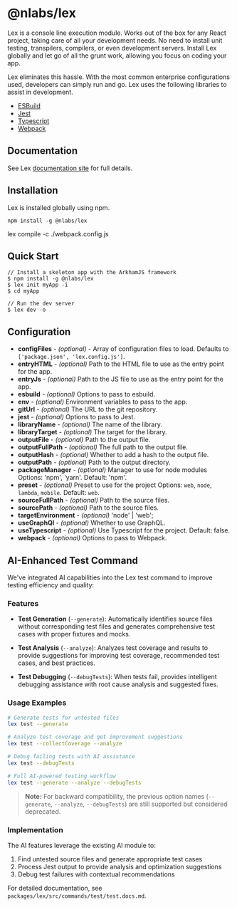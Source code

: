 # @nlabs/lex

Lex is a console line execution module. Works out of the box for any React project, taking care of all your development needs. No need to install unit testing, transpilers, compilers, or even development servers. Install Lex globally and let go of all the grunt work, allowing you focus on coding your app.

Lex eliminates this hassle. With the most common enterprise configurations used, developers can simply run and go. Lex uses the following libraries to assist in development.

- [ESBuild](https://esbuild.github.io/)
- [Jest](https://facebook.github.io/jest/)
- [Typescript](http://www.typescriptlang.org/)
- [Webpack](https://webpack.js.org/)

## Documentation

See Lex [documentation site](http://lex.nitrogenlabs.com) for full details.

## Installation

Lex is installed globally using npm.

```shell
npm install -g @nlabs/lex
```

lex compile -c ./webpack.config.js

## Quick Start

```shell
// Install a skeleton app with the ArkhamJS framework
$ npm install -g @nlabs/lex
$ lex init myApp -i
$ cd myApp

// Run the dev server
$ lex dev -o
```

## Configuration

- **configFiles** - *(optional)* - Array of configuration files to load. Defaults to `['package.json', 'lex.config.js']`.
- **entryHTML** - *(optional)* Path to the HTML file to use as the entry point for the app.
- **entryJs** - *(optional)* Path to the JS file to use as the entry point for the app.
- **esbuild** - *(optional)* Options to pass to esbuild.
- **env** - *(optional)* Environment variables to pass to the app.
- **gitUrl** - *(optional)* The URL to the git repository.
- **jest** - *(optional)* Options to pass to Jest.
- **libraryName** - *(optional)* The name of the library.
- **libraryTarget** - *(optional)* The target for the library.
- **outputFile** - *(optional)* Path to the output file.
- **outputFullPath** - *(optional)* The full path to the output file.
- **outputHash** - *(optional)* Whether to add a hash to the output file.
- **outputPath** - *(optional)* Path to the output directory.
- **packageManager** - *(optional)* Manager to use for node modules Options: 'npm', 'yarn'. Default: 'npm'.
- **preset** - *(optional)* Preset to use for the project Options: `web`, `node`, `lambda`, `mobile`. Default: `web`.
- **sourceFullPath** - *(optional)* Path to the source files.
- **sourcePath** - *(optional)* Path to the source files.
- **targetEnvironment** - *(optional)* 'node' | 'web';
- **useGraphQl** - *(optional)* Whether to use GraphQL.
- **useTypescript** - *(optional)* Use Typescript for the project. Default: false.
- **webpack** - *(optional)* Options to pass to Webpack.

## AI-Enhanced Test Command

We've integrated AI capabilities into the Lex test command to improve testing efficiency and quality:

### Features

- **Test Generation** (`--generate`): Automatically identifies source files without corresponding test files and generates comprehensive test cases with proper fixtures and mocks.

- **Test Analysis** (`--analyze`): Analyzes test coverage and results to provide suggestions for improving test coverage, recommended test cases, and best practices.

- **Test Debugging** (`--debugTests`): When tests fail, provides intelligent debugging assistance with root cause analysis and suggested fixes.

### Usage Examples

```bash
# Generate tests for untested files
lex test --generate

# Analyze test coverage and get improvement suggestions
lex test --collectCoverage --analyze

# Debug failing tests with AI assistance
lex test --debugTests

# Full AI-powered testing workflow
lex test --generate --analyze --debugTests
```

> **Note:** For backward compatibility, the previous option names (`--generate`, `--analyze`, `--debugTests`) are still supported but considered deprecated.

### Implementation

The AI features leverage the existing AI module to:

1. Find untested source files and generate appropriate test cases
2. Process Jest output to provide analysis and optimization suggestions
3. Debug test failures with contextual recommendations

For detailed documentation, see `packages/lex/src/commands/test/test.docs.md`.
